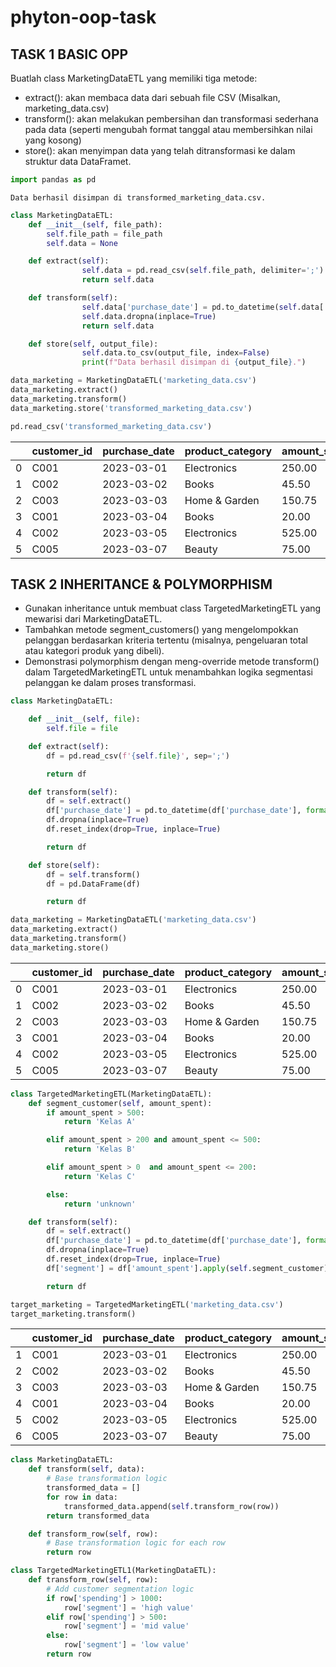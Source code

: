 # phyton-oop-task

## TASK 1 BASIC OPP 
Buatlah class MarketingDataETL yang memiliki tiga metode:
- extract(): akan membaca data dari sebuah file CSV (Misalkan, marketing_data.csv)
- transform(): akan melakukan pembersihan dan transformasi sederhana pada data (seperti mengubah format tanggal atau membersihkan nilai yang kosong)
- store(): akan menyimpan data yang telah ditransformasi ke dalam struktur data DataFramet.

```py
import pandas as pd
```
```
Data berhasil disimpan di transformed_marketing_data.csv.
```
```py
class MarketingDataETL:
    def __init__(self, file_path):
        self.file_path = file_path
        self.data = None

    def extract(self):
                self.data = pd.read_csv(self.file_path, delimiter=';')
                return self.data

    def transform(self):
                self.data['purchase_date'] = pd.to_datetime(self.data['purchase_date'], format='%d/%m/%y')
                self.data.dropna(inplace=True)
                return self.data

    def store(self, output_file):
                self.data.to_csv(output_file, index=False)
                print(f"Data berhasil disimpan di {output_file}.")

data_marketing = MarketingDataETL('marketing_data.csv')
data_marketing.extract()
data_marketing.transform()
data_marketing.store('transformed_marketing_data.csv')
```

```py
pd.read_csv('transformed_marketing_data.csv')
```
| | customer_id	| purchase_date |	product_category |	amount_spent |
| ------ | ------ | ------ | ------ | ------ | 
| 0	| C001	| 2023-03-01	| Electronics	| 250.00 |
| 1	| C002	| 2023-03-02	| Books	| 45.50 |
| 2	| C003	| 2023-03-03	| Home & Garden	| 150.75 |
| 3	| C001	| 2023-03-04	| Books	| 20.00 |
| 4	| C002	| 2023-03-05	| Electronics	| 525.00 |
| 5	| C005	| 2023-03-07	| Beauty	| 75.00 |

## TASK 2 INHERITANCE & POLYMORPHISM 
- Gunakan inheritance untuk membuat class TargetedMarketingETL yang mewarisi dari MarketingDataETL.
- Tambahkan metode segment_customers() yang mengelompokkan pelanggan berdasarkan kriteria tertentu (misalnya, pengeluaran total atau kategori produk yang dibeli).
- Demonstrasi polymorphism dengan meng-override metode transform() dalam TargetedMarketingETL untuk menambahkan logika segmentasi pelanggan ke dalam proses transformasi.

```py
class MarketingDataETL:

    def __init__(self, file):
        self.file = file

    def extract(self):
        df = pd.read_csv(f'{self.file}', sep=';')

        return df

    def transform(self):
        df = self.extract()
        df['purchase_date'] = pd.to_datetime(df['purchase_date'], format='%d/%m/%y')
        df.dropna(inplace=True)
        df.reset_index(drop=True, inplace=True)

        return df

    def store(self):
        df = self.transform()
        df = pd.DataFrame(df)

        return df
```
```py
data_marketing = MarketingDataETL('marketing_data.csv')
data_marketing.extract()
data_marketing.transform()
data_marketing.store()
```

|  | customer_id | purchase_date | product_category | amount_spent |
|--------|-------------|---------------|------------------|--------------|
|   0    | C001        | 2023-03-01    | Electronics      | 250.00       |
|   1    | C002        | 2023-03-02    | Books            | 45.50        |
|   2    | C003        | 2023-03-03    | Home & Garden    | 150.75       |
|   3    | C001        | 2023-03-04    | Books            | 20.00        |
|   4    | C002        | 2023-03-05    | Electronics      | 525.00       |
|   5    | C005        | 2023-03-07    | Beauty           | 75.00        |

```py
class TargetedMarketingETL(MarketingDataETL):
    def segment_customer(self, amount_spent):
        if amount_spent > 500:
            return 'Kelas A'

        elif amount_spent > 200 and amount_spent <= 500:
            return 'Kelas B'

        elif amount_spent > 0  and amount_spent <= 200:
            return 'Kelas C'

        else:
            return 'unknown'

    def transform(self):
        df = self.extract()
        df['purchase_date'] = pd.to_datetime(df['purchase_date'], format='%d/%m/%y')
        df.dropna(inplace=True)
        df.reset_index(drop=True, inplace=True)
        df['segment'] = df['amount_spent'].apply(self.segment_customer)

        return df
```

```py
target_marketing = TargetedMarketingETL('marketing_data.csv')
target_marketing.transform()
```

|  | customer_id | purchase_date | product_category | amount_spent | segment |
|--------|-------------|---------------|------------------|--------------|---------|
| 1      | C001        | 2023-03-01    | Electronics      | 250.00       | Kelas B |
| 2      | C002        | 2023-03-02    | Books            | 45.50        | Kelas C |
| 3      | C003        | 2023-03-03    | Home & Garden    | 150.75       | Kelas C |
| 4      | C001        | 2023-03-04    | Books            | 20.00        | Kelas C |
| 5      | C002        | 2023-03-05    | Electronics      | 525.00       | Kelas A |
| 6      | C005        | 2023-03-07    | Beauty           | 75.00        | Kelas C |

```py
class MarketingDataETL:
    def transform(self, data):
        # Base transformation logic
        transformed_data = []
        for row in data:
            transformed_data.append(self.transform_row(row))
        return transformed_data

    def transform_row(self, row):
        # Base transformation logic for each row
        return row

class TargetedMarketingETL1(MarketingDataETL):
    def transform_row(self, row):
        # Add customer segmentation logic
        if row['spending'] > 1000:
            row['segment'] = 'high value'
        elif row['spending'] > 500:
            row['segment'] = 'mid value'
        else:
            row['segment'] = 'low value'
        return row
```
